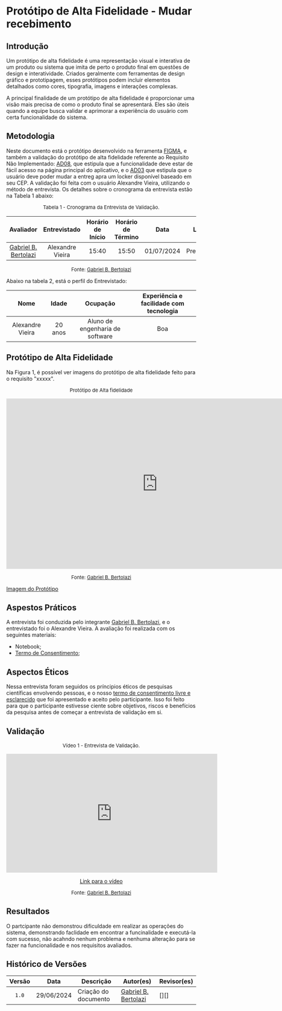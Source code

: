 # Protótipo de Alta Fidelidade - Mudar recebimento

## Introdução

Um protótipo de alta fidelidade é uma representação visual e interativa de um produto ou sistema que imita de perto o produto final em questões de design e interatividade. Criados geralmente com ferramentas de design gráfico e prototipagem, esses protótipos podem incluir elementos detalhados como cores, tipografia, imagens e interações complexas.

A principal finalidade de um protótipo de alta fidelidade é proporcionar uma visão mais precisa de como o produto final se apresentará. Eles são úteis quando a equipe busca validar e aprimorar a experiência do usuário com certa funcionalidade do sistema.

## Metodologia

Neste documento está o protótipo desenvolvido na ferramenta [FIGMA](https://www.figma.com/), e também a validação do protótipo de alta fidelidade referente ao  Requisito Não Implementado: [AD08](https://requisitos-de-software.github.io/2024.1-Correios/elicitacao/requisitos_elicitados/#requisitos-nao-funcionais), que estipula que a funcionalidade deve estar de fácil acesso na página principal do aplicativo, e o [AD03](https://requisitos-de-software.github.io/2024.1-Correios/elicitacao/requisitos_elicitados/#requisitos-funcionais) que estipula que o usuário deve poder mudar a entreg apra um locker disponível baseado em seu CEP. A validação foi feita com o usuário Alexandre Vieira, utilizando o método de entrevista. Os detalhes sobre o cronograma da entrevista estão na Tabela 1 abaixo:

<font size="2"><p style="text-align: center">Tabela 1 - Cronograma da Entrevista de Validação.</p></font>

<center>

|Avaliador|Entrevistado| Horário de Início| Horário de Término| Data| Local|
|:---:|:----:|:----:|:----:|:----:|:-----:|
|[Gabriel B. Bertolazi][GabrielBGH]| Alexandre Vieira | 15:40|15:50| 01/07/2024| Presencial|

</center>

<font size="2"><p style="text-align: center">Fonte: [Gabriel B. Bertolazi][GabrielBGH]</p></font>

Abaixo na tabela 2, está o perfil do Entrevistado:

|Nome| Idade| Ocupação| Experiência e facilidade com tecnologia|
|:---:|:----:|:----:|:----:|
|Alexandre Vieira| 20 anos | Aluno de engenharia de software | Boa |
 

## Protótipo de Alta Fidelidade

Na Figura 1, é possível ver imagens do protótipo de alta fidelidade feito para o requisito "xxxxx".

<font size="2"><p style="text-align: center">Protótipo de Alta fidelidade</p></font>

</center>

<iframe style="border: 1px solid rgba(0, 0, 0, 0.1);" width="800" height="450" src="https://www.figma.com/embed?embed_host=share&url=https%3A%2F%2Fwww.figma.com%2Fdesign%2F4pAFyg1TLzeZcTAjt33u5L%2FUntitled%3Fnode-id%3D0-1%26t%3DQLm7WFWyAkaTinUq-1" allowfullscreen></iframe>

<font size="2"><p style="text-align: center">Fonte: [Gabriel B. Bertolazi][GabrielBGH]</p></font>

[Imagem do Protótipo](../assets/prints_verificacao/elias/validacao_loja/prototipo_loja.png)

</center>



## Aspestos Práticos

A entrevista foi conduzida pelo integrante [Gabriel B. Bertolazi][GabrielBGH], e o entrevistado foi o Alexandre Vieira. A avaliação foi realizada com os seguintes materiais:

- Notebook;
- [Termo de Consentimento](../assets/prints_verificacao/gabrielB/Captura%20de%20tela%202024-07-01%20211111.png);


## Aspectos Éticos

Nessa entrevista foram seguidos os príncipios éticos de pesquisas científicas envolvendo pessoas, e o nosso [termo de consentimento livre e esclarecido](../assets/Termo_de_consentimento-imagem&voz.pdf) que foi apresentado e aceito pelo participante. Isso foi feito para que o participante estivesse ciente sobre objetivos, riscos e benefícios da pesquisa antes de começar a entrevista de validação em si.


## Validação

<font size="2"><p style="text-align: center">Vídeo 1 - Entrevista de Validação.</p></font>

<center>
    <iframe width="560" height="315" src="https://www.youtube.com/embed/Qi9Z0tbc8Wo?si=mXEc2y8xzRSe8JeO" title="YouTube video player" frameborder="0" allow="accelerometer; autoplay; clipboard-write; encrypted-media; gyroscope; picture-in-picture; web-share" referrerpolicy="strict-origin-when-cross-origin" allowfullscreen></iframe>
</center>

<p style="text-align: center">
    <a href="https://youtu.be/Qi9Z0tbc8Wo?si=FhEl0vAcPkOVoE-N"> Link para o vídeo </a>
</p>


<font size="2"><p style="text-align: center">Fonte: [Gabriel B. Bertolazi][GabrielBGH]</p></font>


## Resultados

O partcipante não demonstrou dificuldade em realizar as operações do sistema, demonstrando faclidade em encontrar a funcinalidade e executá-la com sucesso, não acahndo nenhum problema e nenhuma alteração para se fazer na funcionalidade e nos requisitos avaliados.

## Histórico de Versões

| Versão | Data | Descrição | Autor(es) | Revisor(es) |
| :----: | :--: | --------- | ----------- | ------ |
| `1.0`  | 29/06/2024 | Criação do documento | [Gabriel B. Bertolazi][GabrielBGH] | [][] |

[ClaudioGH]: https://github.com/claudiohsc
[DaniloGH]: https://github.com/Danilo-Carvalho-Antunes
[EliasGH]: https://github.com/EliasOliver21
[GabrielBGH]: https://github.com/Bertolazi
[GabrielFGH]: https://github.com/MMcLovin
[PabloGH]: https://github.com/pabloheika
[RicardoGH]: https://www.github.com/avmricardo
